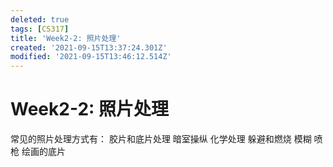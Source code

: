 ```yaml
---
deleted: true
tags: [CS317]
title: 'Week2-2: 照片处理'
created: '2021-09-15T13:37:24.301Z'
modified: '2021-09-15T13:46:12.514Z'
---
```


# Week2-2: 照片处理
常见的照片处理方式有：
胶片和底片处理
暗室操纵
化学处理
躲避和燃烧
模糊
喷枪
绘画的底片
